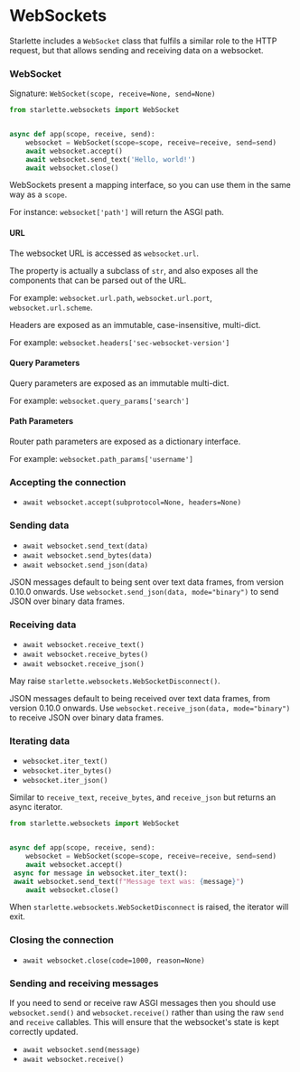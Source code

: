 
# WebSockets


Starlette includes a `WebSocket` class that fulfils a similar role
to the HTTP request, but that allows sending and receiving data on a websocket.


### WebSocket


Signature: `WebSocket(scope, receive=None, send=None)`



```python
from starlette.websockets import WebSocket


async def app(scope, receive, send):
    websocket = WebSocket(scope=scope, receive=receive, send=send)
    await websocket.accept()
    await websocket.send_text('Hello, world!')
    await websocket.close()

```

WebSockets present a mapping interface, so you can use them in the same
way as a `scope`.


For instance: `websocket['path']` will return the ASGI path.


#### URL


The websocket URL is accessed as `websocket.url`.


The property is actually a subclass of `str`, and also exposes all the
components that can be parsed out of the URL.


For example: `websocket.url.path`, `websocket.url.port`, `websocket.url.scheme`.


Headers are exposed as an immutable, case-insensitive, multi-dict.


For example: `websocket.headers['sec-websocket-version']`


#### Query Parameters


Query parameters are exposed as an immutable multi-dict.


For example: `websocket.query_params['search']`


#### Path Parameters


Router path parameters are exposed as a dictionary interface.


For example: `websocket.path_params['username']`


### Accepting the connection


* `await websocket.accept(subprotocol=None, headers=None)`


### Sending data


* `await websocket.send_text(data)`
* `await websocket.send_bytes(data)`
* `await websocket.send_json(data)`


JSON messages default to being sent over text data frames, from version 0.10.0 onwards.
Use `websocket.send_json(data, mode="binary")` to send JSON over binary data frames.


### Receiving data


* `await websocket.receive_text()`
* `await websocket.receive_bytes()`
* `await websocket.receive_json()`


May raise `starlette.websockets.WebSocketDisconnect()`.


JSON messages default to being received over text data frames, from version 0.10.0 onwards.
Use `websocket.receive_json(data, mode="binary")` to receive JSON over binary data frames.


### Iterating data


* `websocket.iter_text()`
* `websocket.iter_bytes()`
* `websocket.iter_json()`


Similar to `receive_text`, `receive_bytes`, and `receive_json` but returns an
async iterator.



```python
from starlette.websockets import WebSocket


async def app(scope, receive, send):
    websocket = WebSocket(scope=scope, receive=receive, send=send)
    await websocket.accept()
 async for message in websocket.iter_text():
 await websocket.send_text(f"Message text was: {message}")
    await websocket.close()

```

When `starlette.websockets.WebSocketDisconnect` is raised, the iterator will exit.


### Closing the connection


* `await websocket.close(code=1000, reason=None)`


### Sending and receiving messages


If you need to send or receive raw ASGI messages then you should use
`websocket.send()` and `websocket.receive()` rather than using the raw `send` and
`receive` callables. This will ensure that the websocket's state is kept
correctly updated.


* `await websocket.send(message)`
* `await websocket.receive()`



